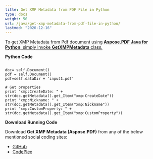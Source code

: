 ```yaml
---
title: Get XMP Metadata from PDF File in Python
type: docs
weight: 50
url: /java/get-xmp-metadata-from-pdf-file-in-python/
lastmod: "2020-12-16"
---
```


<ins>To get XMP Metadata from Pdf document using **Aspose.PDF Java for Python**, simply invoke **GetXMPMetadata** class.

**Python Code**
```

doc= self.Document()
pdf = self.Document()
pdf=self.dataDir + 'input1.pdf'

# Get properties
print "xmp:CreateDate: " + str(doc.getMetadata().get_Item("xmp:CreateDate"))
print "xmp:Nickname: " + str(doc.getMetadata().get_Item("xmp:Nickname"))
print "xmp:CustomProperty: " + str(doc.getMetadata().get_Item("xmp:CustomProperty"))
```

**Download Running Code**

Download **Get XMP Metadata (Aspose.PDF)** from any of the below mentioned social coding sites:

- [GitHub](https://github.com/aspose-pdf/Aspose.PDF-for-Java/blob/master/Plugins/Aspose_Pdf_Java_for_Python/test/WorkingWithDocumentObject/GetXMPMetadata/GetXMPMetadata.py)
- [CodePlex](http://asposepdfjavapython.codeplex.com/SourceControl/latest#test/WorkingWithDocumentObject/GetXMPMetadata/GetXMPMetadata.py)
